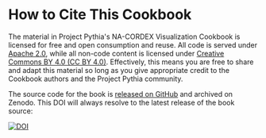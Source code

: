 # How to Cite This Cookbook

The material in Project Pythia's NA-CORDEX Visualization Cookbook is licensed for free and open consumption and reuse. All code is served under [Apache 2.0](https://www.apache.org/licenses/LICENSE-2.0), while all non-code content is licensed under [Creative Commons BY 4.0 (CC BY 4.0)](https://creativecommons.org/licenses/by/4.0/). Effectively, this means you are free to share and adapt this material so long as you give appropriate credit to the Cookbook authors and the Project Pythia community.

The source code for the book is [released on GitHub](https://github.com/ProjectPythia/na-cordex-viz-cookbook) and archived on Zenodo. This DOI will always resolve to the latest release of the book source:

[![DOI](https://zenodo.org/badge/635958518.svg)](https://zenodo.org/badge/latestdoi/635958518)
